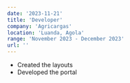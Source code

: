```yaml
---
date: '2023-11-21'
title: 'Developer'
company: 'Agricargas'
location: 'Luanda, Agola'
range: 'November 2023 - December 2023'
url: ''
---
```


- Created the layouts
- Developed the portal
